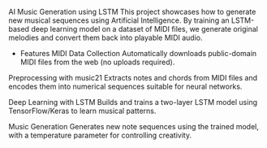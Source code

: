  AI Music Generation using LSTM
This project showcases how to generate new musical sequences using Artificial Intelligence. By training an LSTM-based deep learning model on a dataset of MIDI files, we generate original melodies and convert them back into playable MIDI audio.

- Features
MIDI Data Collection
Automatically downloads public-domain MIDI files from the web (no uploads required).

Preprocessing with music21
Extracts notes and chords from MIDI files and encodes them into numerical sequences suitable for neural networks.

Deep Learning with LSTM
Builds and trains a two-layer LSTM model using TensorFlow/Keras to learn musical patterns.

Music Generation
Generates new note sequences using the trained model, with a temperature parameter for controlling creativity.
